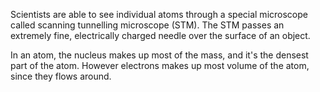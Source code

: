 Scientists are able to see individual atoms through a special microscope called scanning tunnelling microscope (STM). The STM passes an extremely fine, electrically charged needle over the surface of an object.

In an atom, the nucleus makes up most of the mass, and it's the densest part of the atom. However electrons makes up most volume of the atom, since they flows around.